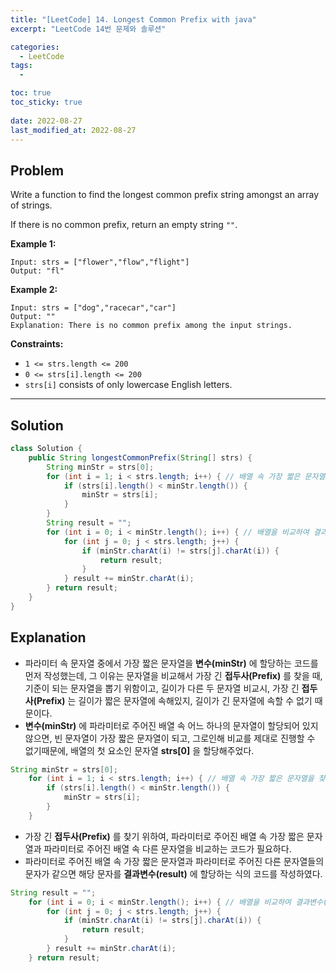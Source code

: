 ```yaml
---
title: "[LeetCode] 14. Longest Common Prefix with java"
excerpt: "LeetCode 14번 문제와 솔루션"

categories:
  - LeetCode
tags:
  - 

toc: true
toc_sticky: true
 
date: 2022-08-27
last_modified_at: 2022-08-27
---
```

## **Problem**
Write a function to find the longest common prefix string amongst an array of strings.

If there is no common prefix, return an empty string `""`.

**Example 1:**
```
Input: strs = ["flower","flow","flight"]
Output: "fl"
```
**Example 2:**
```
Input: strs = ["dog","racecar","car"]
Output: ""
Explanation: There is no common prefix among the input strings.
```
**Constraints:**
- `1 <= strs.length <= 200`
- `0 <= strs[i].length <= 200`
- `strs[i]` consists of only lowercase English letters.

---
## **Solution**
```java
class Solution {
    public String longestCommonPrefix(String[] strs) {
        String minStr = strs[0];
        for (int i = 1; i < strs.length; i++) { // 배열 속 가장 짧은 문자열을 찾는 코드
            if (strs[i].length() < minStr.length()) {
                minStr = strs[i];
            }
        }
        String result = "";
        for (int i = 0; i < minStr.length(); i++) { // 배열을 비교하여 결과변수(result)에 할당하는 코드
            for (int j = 0; j < strs.length; j++) {
                if (minStr.charAt(i) != strs[j].charAt(i)) {
                    return result;
                } 
            } result += minStr.charAt(i);
        } return result;
    }
}
```
## **Explanation**
- 파라미터 속 문자열 중에서 가장 짧은 문자열을 **변수(minStr)** 에 할당하는 코드를 먼저 작성했는데, 그 이유는 문자열을 비교해서 가장 긴 **접두사(Prefix)** 를 찾을 때, 기준이 되는 문자열을 뽑기 위함이고, 길이가 다른 두 문자열 비교시, 가장 긴 **접두사(Prefix)** 는 길이가 짧은 문자열에 속해있지, 길이가 긴 문자열에 속할 수 없기 때문이다.
- **변수(minStr)** 에 파라미터로 주어진 배열 속 어느 하나의 문자열이 할당되어 있지 않으면, 빈 문자열이 가장 짧은 문자열이 되고, 그로인해 비교를 제대로 진행할 수 없기때문에,  배열의 첫 요소인 문자열 **strs[0]** 을 할당해주었다.
```java
String minStr = strs[0];
    for (int i = 1; i < strs.length; i++) { // 배열 속 가장 짧은 문자열을 찾는 코드
        if (strs[i].length() < minStr.length()) {
            minStr = strs[i];
        }
    }
```
- 가장 긴 **접두사(Prefix)** 를 찾기 위하여, 파라미터로 주어진 배열 속 가장 짧은 문자열과 파라미터로 주어진 배열 속 다른 문자열을 비교하는 코드가 필요하다.
- 파라미터로 주어진 배열 속 가장 짧은 문자열과 파라미터로 주어진 다른 문자열들의 문자가 같으면 해당 문자를 **결과변수(result)** 에 할당하는 식의 코드를 작성하였다.
```java
String result = "";
    for (int i = 0; i < minStr.length(); i++) { // 배열을 비교하여 결과변수(result)에 할당하는 코드
        for (int j = 0; j < strs.length; j++) {
            if (minStr.charAt(i) != strs[j].charAt(i)) {
                return result;
            } 
        } result += minStr.charAt(i);
    } return result;
```